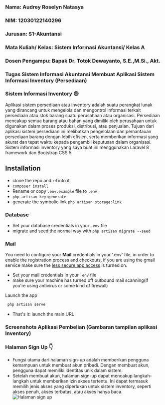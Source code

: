 
### Nama: Audrey Roselyn Natasya
### NIM: 12030122140296
### Jurusan: S1-Akuntansi
### Mata Kuliah/ Kelas: Sistem Informasi Akuntansi/ Kelas A
### Dosen Pengampu: Bapak Dr. Totok Dewayanto, S.E.,M.Si., Akt.

### Tugas Sistem Informasi Akuntansi Membuat Aplikasi Sistem Informasi Inventory (Persediaan)

### Sistem Informasi Inventory 😄
Aplikasi sistem persediaan atau inventory adalah suatu perangkat lunak yang dirancang untuk mengelola dan mengontrol informasi terkait persediaan atau stok barang suatu perusahaan atau organisasi. Persediaan mencakup semua barang atau bahan yang dimiliki oleh perusahaan untuk digunakan dalam proses produksi, distribusi, atau penjualan.
Tujuan dari aplikasi sistem persediaan ini melibatkan pengelolaan dan pemantauan persediaan barang dengan lebih efisien, serta memberikan informasi yang akurat dan tepat waktu kepada pengambil keputusan dalam organisasi.
Sistem informasi inventory yang saya buat ini menggunakan Laravel 8 framework dan Bootstrap CSS 5

## Installation

* clone the repo and `cd` into it
* `composer install`
* Rename or copy `.env.example` file to `.env`
* `php artisan key:generate`
* generate the symbolic link `php artisan storage:link`

### Database

* Set your database credentials in your `.env` file
* migrate and seed the normal way with `php artisan migrate --seed`

 ### Mail

You need to configure your **Mail** credentials in your '.env' file, in order to enable the registration process and checkouts. if you are using the gmail service
make sure the [less secure app access](https://myaccount.google.com/lesssecureapps) is turned on.

* Set your mail credentials in your `.env` file
* make sure your machine has turned off outbound mail scanning(if you're using antivirus or some kind of firewall)

Launch the app
```bash
 php artisan serve
 ```
- That's it: launch the main URL

### Screenshots Aplikasi Pembelian (Gambaran tampilan aplikasi Inventory)

### Halaman Sign Up 👇
-	Fungsi utama dari halaman sign-up adalah memberikan pengguna kemampuan untuk membuat akun pribadi. Dengan membuat akun, pengguna dapat memiliki identitas unik dalam sistem.
-	Setelah membuat akun, halaman sign-up dapat mencakup langkah-langkah untuk memberikan izin akses tertentu. Ini dapat termasuk memilih jenis akses yang diperlukan untuk sistem inventory, seperti akses penuh, akses terbatas, atau akses hanya baca.
![Halaman sign up](https://github.com/AudreyNatasya/Audrey-Roselyn-Natasya-12030122140296-Sistem-Informasi-Akuntansi-Aplikasi-Inventory-Kelas-A/assets/152130643/3c8fcd0a-774b-421d-a45a-1fdd87d4bb19)


